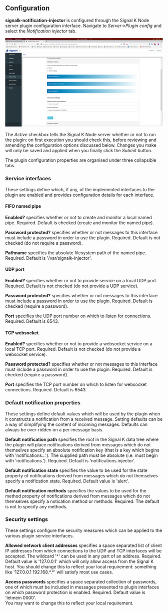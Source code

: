 ## Configuration

__signalk-notification-injector__ is configured through the Signal K
Node server plugin configuration interface.
Navigate to _Server->Plugin config_ and select the _Notification injector_ tab.

![Plugin configuration screen](readme/screenshot.png)

The _Active_ checkbox tells the Signal K Node server whether or not to run the
plugin: on first execution you should check this, before reviewing and
amending the configuration options discussed below.
Changes you make will only be saved and applied when you finally click the
_Submit_ button.

The plugin configuration properties are organised under three collapsible tabs.

### Service interfaces

These settings define which, if any, of the implemented interfaces to the
plugin are enabled and provides configuration details for each interface.

#### FIFO named pipe

__Enabled?__ specifies whether or not to create and monitor a local named pipe.
Required.
Default is checked (create and monitor the named pipe).

__Password protected?__ specifies whether or not messages to this interface
must include a password in order to use the plugin.
Required.
Default is not checked (do not require a password).

__Pathname__ specifies the absolute filesystem path of the named pipe.
Required.
Default is '/var/signalk-injector'.

#### UDP port

__Enabled?__ specifies whether or not to provide service on a local UDP port.
Required.
Default is not checked (do not provide a UDP service).

__Password protected?__ specifies whether or not messages to this interface
must include a password in order to use the plugin.
Required.
Default is checked (require a password).

__Port__ specifies the UDP port number on which to listen for connections.
Required.
Default is 6543.

#### TCP websocket

__Enabled?__ specifies whether or not to provide a websocket service on a
local TCP port.
Required.
Default is not checked (do not provide a websocket service).

__Password protected?__ specifies whether or not messages to this interface
must include a password in order to use the plugin.
Required.
Default is checked (require a password).

__Port__ specifies the TCP port number on which to listen for websocket
connections.
Required.
Default is 6543.

### Default notification properties

These settings define default values which will be used by the plugin when it
constructs a notification from a received message.
Setting defaults can be a way of simplifying the content of incoming messages.
Defaults can always be over-ridden on a per-message basis.

__Default notification path__ specifies the root in the Signal K data  tree
where the plugin will place notifications derived from messages which do not
themselves specify an absolute notification key (that is a key which begins
with 'notifications...').
The supplied path must be absolute (i.e. must begin with 'notifications.').
Required.
Default is 'notifications.injector'.

__Default notification state__ specifies the value to be used for the
state property of notifications derived from messages which do not themselves
specify a notification state.
Required.
Default value is 'alert'.

__Default notification methods__ specifies the values to be used for the
method property of notifications derived from messages which do not
themselves specify a notication method or methods.
Required.
The default is not to specify any methods.

### Security settings

These settings configure the security measures which can be applied to the
various plugin service interfaces.

__Allowed network client addresses__ specifies a space separated list of
client IP addresses from which connections to the UDP and TCP interfaces will
be accepted.
The wildcard '\*' can be used in any part of an address.
Required.
Default value is '127.0.0.1' which will only allow access from the Signal K
host.
You should change this to reflect your local requirement: something like
'127.0.0.1 192.168.\*.\*' will satisfy most use cases.

__Access passwords__ specifies a space separated collection of passwords,
one of which must be included in messages presented to plugin interfaces on
which password protection is enabled.
Required.
Default value is 'letmein 0000'.  
You may want to change this to reflect your local requirement.


